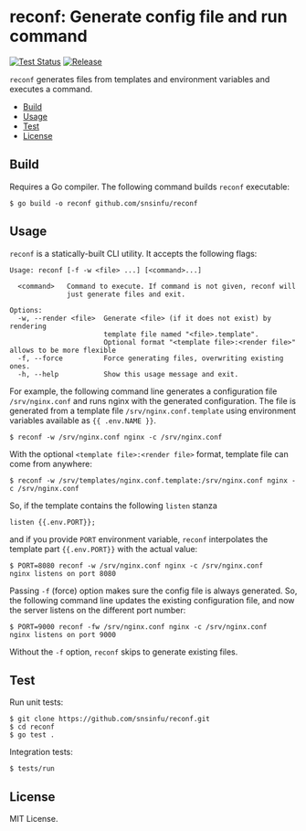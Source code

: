 # reconf: Generate config file and run command

[![Test Status][test-badge]][test-url]
[![Release][release-badge]][release-url]

`reconf` generates files from templates and environment variables and
executes a command.

- [Build](#build)
- [Usage](#usage)
- [Test](#test)
- [License](#license)

[test-badge]: https://github.com/snsinfu/reconf/workflows/test/badge.svg
[test-url]: https://github.com/snsinfu/reconf/actions?query=workflow%3Atest
[release-badge]: https://img.shields.io/github/release/snsinfu/reconf.svg
[release-url]: https://github.com/snsinfu/reconf/releases


## Build

Requires a Go compiler. The following command builds `reconf` executable:

```console
$ go build -o reconf github.com/snsinfu/reconf
```


## Usage

`reconf` is a statically-built CLI utility. It accepts the following flags:

```
Usage: reconf [-f -w <file> ...] [<command>...]

  <command>   Command to execute. If command is not given, reconf will
              just generate files and exit.

Options:
  -w, --render <file>  Generate <file> (if it does not exist) by rendering
                       template file named "<file>.template".
                       Optional format "<template file>:<render file>" allows to be more flexible
  -f, --force          Force generating files, overwriting existing ones.
  -h, --help           Show this usage message and exit.
```

For example, the following command line generates a configuration file
`/srv/nginx.conf` and runs nginx with the generated configuration. The file
is generated from a template file `/srv/nginx.conf.template` using environment
variables available as `{{ .env.NAME }}`.

```console
$ reconf -w /srv/nginx.conf nginx -c /srv/nginx.conf
```

With the optional `<template file>:<render file>` format, template file can come from anywhere:

```console
$ reconf -w /srv/templates/nginx.conf.template:/srv/nginx.conf nginx -c /srv/nginx.conf
```

So, if the template contains the following `listen` stanza

```
listen {{.env.PORT}};
```

and if you provide `PORT` environment variable, `reconf` interpolates the
template part `{{.env.PORT}}` with the actual value:

```
$ PORT=8080 reconf -w /srv/nginx.conf nginx -c /srv/nginx.conf
nginx listens on port 8080
```

Passing `-f` (force) option makes sure the config file is always generated. So,
the following command line updates the existing configuration file, and now
the server listens on the different port number:

```console
$ PORT=9000 reconf -fw /srv/nginx.conf nginx -c /srv/nginx.conf
nginx listens on port 9000
```

Without the `-f` option, `reconf` skips to generate existing files.


## Test

Run unit tests:

```console
$ git clone https://github.com/snsinfu/reconf.git
$ cd reconf
$ go test .
```

Integration tests:

```console
$ tests/run
```


## License

MIT License.
